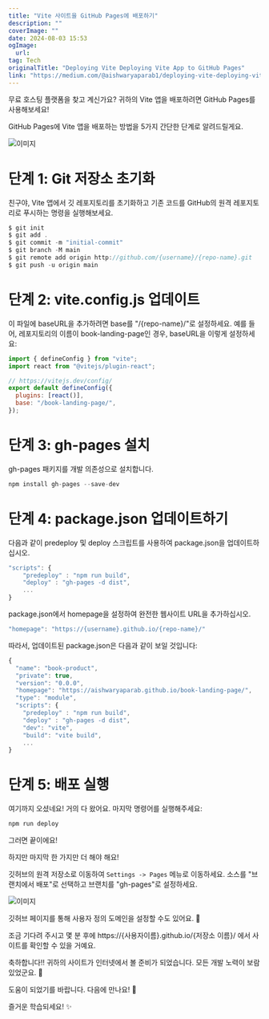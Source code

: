 ```yaml
---
title: "Vite 사이트을 GitHub Pages에 배포하기"
description: ""
coverImage: ""
date: 2024-08-03 15:53
ogImage: 
  url: 
tag: Tech
originalTitle: "Deploying Vite Deploying Vite App to GitHub Pages"
link: "https://medium.com/@aishwaryaparab1/deploying-vite-deploying-vite-app-to-github-pages-166fff40ffd3"
---
```




무료 호스팅 플랫폼을 찾고 계신가요? 귀하의 Vite 앱을 배포하려면 GitHub Pages를 사용해보세요!

GitHub Pages에 Vite 앱을 배포하는 방법을 5가지 간단한 단계로 알려드릴게요.

![이미지](/assets/img/DeployingViteDeployingViteApptoGitHubPages_0.png)

# 단계 1: Git 저장소 초기화

<div class="content-ad"></div>

친구야, Vite 앱에서 깃 레포지토리를 초기화하고 기존 코드를 GitHub의 원격 레포지토리로 푸시하는 명령을 실행해보세요.

```js
$ git init
$ git add .
$ git commit -m "initial-commit"
$ git branch -M main
$ git remote add origin http://github.com/{username}/{repo-name}.git
$ git push -u origin main
```

# 단계 2: vite.config.js 업데이트

이 파일에 baseURL을 추가하려면 base를 "/{repo-name}/"로 설정하세요. 예를 들어, 레포지토리의 이름이 book-landing-page인 경우, baseURL을 이렇게 설정하세요:

<div class="content-ad"></div>

```js
import { defineConfig } from "vite";
import react from "@vitejs/plugin-react";

// https://vitejs.dev/config/
export default defineConfig({
  plugins: [react()],
  base: "/book-landing-page/",
});
```

# 단계 3: gh-pages 설치

gh-pages 패키지를 개발 의존성으로 설치합니다.

```js
npm install gh-pages --save-dev
```

<div class="content-ad"></div>

# 단계 4: package.json 업데이트하기

다음과 같이 predeploy 및 deploy 스크립트를 사용하여 package.json을 업데이트하십시오.

```js
"scripts": {
    "predeploy" : "npm run build",
    "deploy" : "gh-pages -d dist",
    ...
}
```

package.json에서 homepage을 설정하여 완전한 웹사이트 URL을 추가하십시오.

<div class="content-ad"></div>

```js
"homepage": "https://{username}.github.io/{repo-name}/"
```

따라서, 업데이트된 package.json은 다음과 같이 보일 것입니다:

```js
{
  "name": "book-product",
  "private": true,
  "version": "0.0.0",
  "homepage": "https://aishwaryaparab.github.io/book-landing-page/",
  "type": "module",
  "scripts": {
    "predeploy" : "npm run build",
    "deploy" : "gh-pages -d dist",
    "dev": "vite",
    "build": "vite build",
    ...
}
```

# 단계 5: 배포 실행

<div class="content-ad"></div>

여기까지 오셨네요! 거의 다 왔어요. 마지막 명령어를 실행해주세요:

```js
npm run deploy
```

그러면 끝이에요!

하지만 마지막 한 가지만 더 해야 해요!

<div class="content-ad"></div>

깃허브의 원격 저장소로 이동하여 `Settings -> Pages` 메뉴로 이동하세요. 소스를 "브랜치에서 배포"로 선택하고 브랜치를 "gh-pages"로 설정하세요.

![이미지](/assets/img/DeployingViteDeployingViteApptoGitHubPages_1.png)

깃허브 페이지를 통해 사용자 정의 도메인을 설정할 수도 있어요. 🙌

조금 기다려 주시고 몇 분 후에 https://{사용자이름}.github.io/{저장소 이름}/ 에서 사이트를 확인할 수 있을 거예요.

<div class="content-ad"></div>

축하합니다!! 귀하의 사이트가 인터넷에서 볼 준비가 되었습니다. 모든 개발 노력이 보람 있었군요. 🤩

도움이 되었기를 바랍니다. 다음에 만나요! 👋

즐거운 학습되세요! ✨
